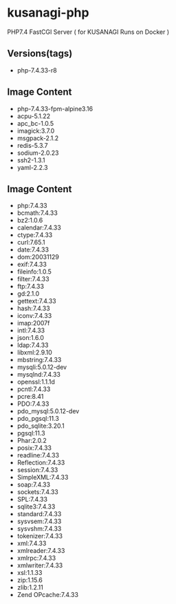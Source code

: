 # kusanagi-php
PHP7.4 FastCGI Server ( for KUSANAGI Runs on Docker )

## Versions(tags)
- php-7.4.33-r8

## Image Content
- php-7.4.33-fpm-alpine3.16
- acpu-5.1.22
- apc_bc-1.0.5
- imagick:3.7.0
- msgpack-2.1.2
- redis-5.3.7
- sodium-2.0.23
- ssh2-1.3.1
- yaml-2.2.3

## Image Content
- php:7.4.33
- bcmath:7.4.33
- bz2:1.0.6
- calendar:7.4.33
- ctype:7.4.33
- curl:7.65.1
- date:7.4.33
- dom:20031129
- exif:7.4.33
- fileinfo:1.0.5
- filter:7.4.33
- ftp:7.4.33
- gd:2.1.0
- gettext:7.4.33
- hash:7.4.33
- iconv:7.4.33
- imap:2007f
- intl:7.4.33
- json:1.6.0
- ldap:7.4.33
- libxml:2.9.10
- mbstring:7.4.33
- mysqli:5.0.12-dev
- mysqlnd:7.4.33
- openssl:1.1.1d
- pcntl:7.4.33
- pcre:8.41
- PDO:7.4.33
- pdo_mysql:5.0.12-dev
- pdo_pgsql:11.3
- pdo_sqlite:3.20.1
- pgsql:11.3
- Phar:2.0.2
- posix:7.4.33
- readline:7.4.33
- Reflection:7.4.33
- session:7.4.33
- SimpleXML:7.4.33
- soap:7.4.33
- sockets:7.4.33
- SPL:7.4.33
- sqlite3:7.4.33
- standard:7.4.33
- sysvsem:7.4.33
- sysvshm:7.4.33
- tokenizer:7.4.33
- xml:7.4.33
- xmlreader:7.4.33
- xmlrpc:7.4.33
- xmlwriter:7.4.33
- xsl:1.1.33
- zip:1.15.6
- zlib:1.2.11
- Zend OPcache:7.4.33

